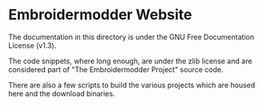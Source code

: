 # Embroidermodder Website

The documentation in this directory is under the GNU Free Documentation License (v1.3).

The code snippets, where long enough, are under the zlib license and are considered part of
"The Embroidermodder Project" source code.

There are also a few scripts to build the various projects which are housed here and
the download binaries.
